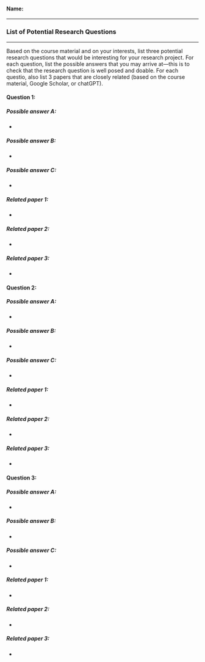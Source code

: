 #### Name:

---

### List of Potential Research Questions

---

Based on the course material and on your interests, list three potential research questions that would be interesting for your research project. For each question, list the possible answers that you may arrive at—this is to check that the research question is well posed and doable. For each questio, also list 3 papers that are closely related (based on the course material, Google Scholar, or chatGPT).


#### Question 1:

##### Possible answer A:

+

##### Possible answer B:

+

##### Possible answer C:

+

##### Related paper 1:

+

##### Related paper 2:

+

##### Related paper 3:

+

#### Question 2:

##### Possible answer A:

+

##### Possible answer B:

+

##### Possible answer C:

+

##### Related paper 1:

+

##### Related paper 2:

+

##### Related paper 3:

+

#### Question 3:

##### Possible answer A:

+

##### Possible answer B:

+

##### Possible answer C:

+

##### Related paper 1:

+

##### Related paper 2:

+

##### Related paper 3:
+
